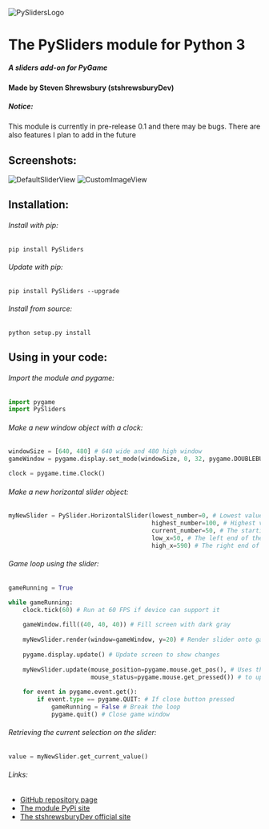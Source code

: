 ![PySlidersLogo](https://stshrewsburydev.github.io/official_site/API/ProjectScreenshots/PySliders/PySlidersLogo.png)

The PySliders module for Python 3
=================================

##### A sliders add-on for PyGame

#### Made by Steven Shrewsbury (stshrewsburyDev)

##### Notice:

This module is currently in pre-release 0.1 and there may be bugs.
There are also features I plan to add in the future

Screenshots:
------------

![DefaultSliderView](https://stshrewsburydev.github.io/official_site/API/ProjectScreenshots/PySliders/PySliders0001.png)
![CustomImageView](https://stshrewsburydev.github.io/official_site/API/ProjectScreenshots/PySliders/PySliders0002.png)

Installation:
-------------

###### Install with pip:

```
pip install PySliders
```

###### Update with pip:

```
pip install PySliders --upgrade
```

###### Install from source:

```
python setup.py install
```

Using in your code:
-------------------

###### Import the module and pygame:

```py
import pygame
import PySliders
```

###### Make a new window object with a clock:

```py
windowSize = [640, 480] # 640 wide and 480 high window
gameWindow = pygame.display.set_mode(windowSize, 0, 32, pygame.DOUBLEBUF)

clock = pygame.time.Clock()
```

###### Make a new horizontal slider object:

```py
myNewSlider = PySlider.HorizontalSlider(lowest_number=0, # Lowest value the slider ranges in
                                        highest_number=100, # Highest value the slider ranges in
                                        current_number=50, # The starting value the slider will be set to
                                        low_x=50, # The left end of the slider will be at x = 50
                                        high_x=590) # The right end of the slider will be at x = 590
```

###### Game loop using the slider:

```py
gameRunning = True

while gameRunning:
    clock.tick(60) # Run at 60 FPS if device can support it
    
    gameWindow.fill((40, 40, 40)) # Fill screen with dark gray
    
    myNewSlider.render(window=gameWindow, y=20) # Render slider onto gameWindow at y = 20
    
    pygame.display.update() # Update screen to show changes
    
    myNewSlider.update(mouse_position=pygame.mouse.get_pos(), # Uses the mouse position and its button status
                       mouse_status=pygame.mouse.get_pressed()) # to update the slider accordingly
    
    for event in pygame.event.get():
        if event.type == pygame.QUIT: # If close button pressed
            gameRunning = False # Break the loop
            pygame.quit() # Close game window
```

###### Retrieving the current selection on the slider:

```py
value = myNewSlider.get_current_value()
```

###### Links:

* [GitHub repository page](https://github.com/stshrewsburyDev/PySliders)
* [The module PyPi site](https://pypi.org/project/PySliders/)
* [The stshrewsburyDev official site](https://stshrewsburydev.github.io/official_site/)
